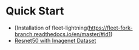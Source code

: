# Quick Start

- [Installation of fleet-lightning(https://fleet-fork-branch.readthedocs.io/en/master/#id1)
- [Resnet50 with Imagenet Dataset](https://fleet-fork-branch.readthedocs.io/en/master/#a-distributed-resnet50-training-example)
